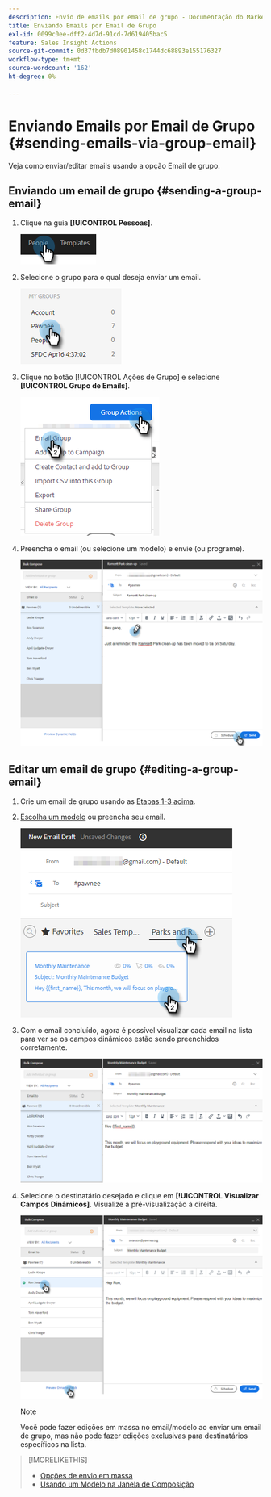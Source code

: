 ```yaml
---
description: Envio de emails por email de grupo - Documentação do Marketo - Documentação do produto
title: Enviando Emails por Email de Grupo
exl-id: 0099c0ee-dff2-4d7d-91cd-7d619405bac5
feature: Sales Insight Actions
source-git-commit: 0d37fbdb7d08901458c1744dc68893e155176327
workflow-type: tm+mt
source-wordcount: '162'
ht-degree: 0%

---
```


# Enviando Emails por Email de Grupo {#sending-emails-via-group-email}

Veja como enviar/editar emails usando a opção Email de grupo.

## Enviando um email de grupo {#sending-a-group-email}

1. Clique na guia **[!UICONTROL Pessoas]**.

   ![](assets/sending-emails-via-group-email-1.png)

1. Selecione o grupo para o qual deseja enviar um email.

   ![](assets/sending-emails-via-group-email-2.png)

1. Clique no botão [!UICONTROL Ações de Grupo] e selecione **[!UICONTROL Grupo de Emails]**.

   ![](assets/sending-emails-via-group-email-3.png)

1. Preencha o email (ou selecione um modelo) e envie (ou programe).

   ![](assets/sending-emails-via-group-email-4.png)

## Editar um email de grupo {#editing-a-group-email}

1. Crie um email de grupo usando as [Etapas 1-3 acima](#sending-a-group-email).

1. [Escolha um modelo](/help/marketo/product-docs/marketo-sales-insight/actions/email/using-the-compose-window/using-a-template-in-the-compose-window.md) ou preencha seu email.

   ![](assets/sending-emails-via-group-email-5.png)

1. Com o email concluído, agora é possível visualizar cada email na lista para ver se os campos dinâmicos estão sendo preenchidos corretamente.

   ![](assets/sending-emails-via-group-email-6.png)

1. Selecione o destinatário desejado e clique em **[!UICONTROL Visualizar Campos Dinâmicos]**. Visualize a pré-visualização à direita.

   ![](assets/sending-emails-via-group-email-7.png)

   >[!NOTE]
   >
   >Você pode fazer edições em massa no email/modelo ao enviar um email de grupo, mas não pode fazer edições exclusivas para destinatários específicos na lista.

>[!MORELIKETHIS]
>
>* [Opções de envio em massa](/help/marketo/product-docs/marketo-sales-insight/actions/email/using-the-compose-window/bulk-emailing-options.md)
>* [Usando um Modelo na Janela de Composição](/help/marketo/product-docs/marketo-sales-insight/actions/email/using-the-compose-window/using-a-template-in-the-compose-window.md)
